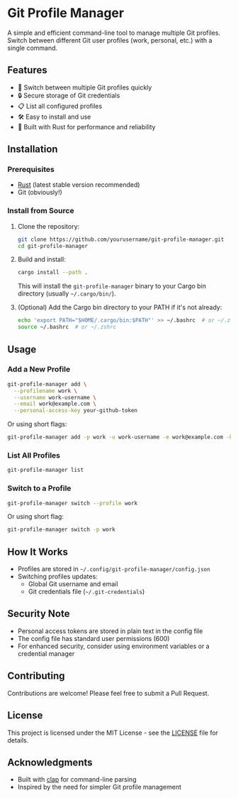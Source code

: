 # Git Profile Manager

A simple and efficient command-line tool to manage multiple Git profiles. Switch between different Git user profiles (work, personal, etc.) with a single command.

## Features

- 🔄 Switch between multiple Git profiles quickly
- 🔒 Secure storage of Git credentials
- 📋 List all configured profiles
- 🛠️ Easy to install and use
- 🚀 Built with Rust for performance and reliability

## Installation

### Prerequisites

- [Rust](https://www.rust-lang.org/tools/install) (latest stable version recommended)
- Git (obviously!)

### Install from Source

1. Clone the repository:
   ```bash
   git clone https://github.com/yourusername/git-profile-manager.git
   cd git-profile-manager
   ```

2. Build and install:
   ```bash
   cargo install --path .
   ```

   This will install the `git-profile-manager` binary to your Cargo bin directory (usually `~/.cargo/bin/`).

3. (Optional) Add the Cargo bin directory to your PATH if it's not already:
   ```bash
   echo 'export PATH="$HOME/.cargo/bin:$PATH"' >> ~/.bashrc  # or ~/.zshrc
   source ~/.bashrc  # or ~/.zshrc
   ```

## Usage

### Add a New Profile

```bash
git-profile-manager add \
  --profilename work \
  --username work-username \
  --email work@example.com \
  --personal-access-key your-github-token
```

Or using short flags:

```bash
git-profile-manager add -p work -u work-username -e work@example.com -k your-github-token
```

### List All Profiles

```bash
git-profile-manager list
```

### Switch to a Profile

```bash
git-profile-manager switch --profile work
```

Or using short flag:

```bash
git-profile-manager switch -p work
```

## How It Works

- Profiles are stored in `~/.config/git-profile-manager/config.json`
- Switching profiles updates:
  - Global Git username and email
  - Git credentials file (`~/.git-credentials`)

## Security Note

- Personal access tokens are stored in plain text in the config file
- The config file has standard user permissions (600)
- For enhanced security, consider using environment variables or a credential manager

## Contributing

Contributions are welcome! Please feel free to submit a Pull Request.

## License

This project is licensed under the MIT License - see the [LICENSE](LICENSE) file for details.

## Acknowledgments

- Built with [clap](https://crates.io/crates/clap) for command-line parsing
- Inspired by the need for simpler Git profile management
